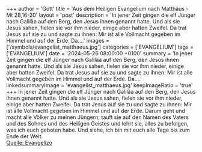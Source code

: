 +++
author = 'Gott'
title = 'Aus dem Heiligen Evangelium nach Matthäus - Mt 28,16-20'
layout = 'post'
description = 'In jener Zeit gingen die elf Jünger nach Galiläa auf den Berg, den Jesus ihnen genannt hatte. Und als sie Jesus sahen, fielen sie vor ihm nieder, einige aber hatten Zweifel. Da trat Jesus auf sie zu und sagte zu ihnen: Mir ist alle Vollmacht gegeben im Himmel und auf der Erde. Da....'
images = ['/symbols/evangelist_matthaeus.jpg']
categories = ['EVANGELIUM']
tags = ['EVANGELIUM']
date = '2024-05-26 08:00:00 +0100'
summary = 'In jener Zeit gingen die elf Jünger nach Galiläa auf den Berg, den Jesus ihnen genannt hatte. Und als sie Jesus sahen, fielen sie vor ihm nieder, einige aber hatten Zweifel. Da trat Jesus auf sie zu und sagte zu ihnen: Mir ist alle Vollmacht gegeben im Himmel und auf der Erde. Da....'
linkedsummaryImage = 'evangelist_matthaeus.jpg'
keepImageRatio = 'true'
+++
In jener Zeit gingen die elf Jünger nach Galiläa auf den Berg, den Jesus ihnen genannt hatte.
Und als sie Jesus sahen, fielen sie vor ihm nieder, einige aber hatten Zweifel.
Da trat Jesus auf sie zu und sagte zu ihnen: Mir ist alle Vollmacht gegeben im Himmel und auf der Erde.
Darum geht und macht alle Völker zu meinen Jüngern; tauft sie auf den Namen des Vaters und des Sohnes und des Heiligen Geistes
und lehrt sie, alles zu befolgen, was ich euch geboten habe.<!--more--> Und siehe, ich bin mit euch alle Tage bis zum Ende der Welt.<br> [Quelle: Evangelizo](https://evangeliumtagfuertag.org/DE/gospel)